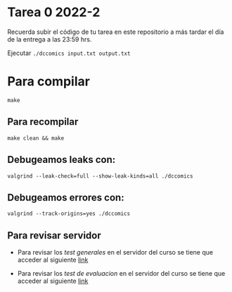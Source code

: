# Tarea 0 2022-2

Recuerda subir el código de tu tarea en este repositorio a más tardar el día de la entrega a las 23:59 hrs.

Ejecutar ```./dccomics input.txt output.txt```

# Para compilar
```
make
```
## Para recompilar

```shell
make clean && make
```

## Debugeamos leaks con:

```shell
valgrind --leak-check=full --show-leak-kinds=all ./dccomics
```

## Debugeamos errores con:

```shell
valgrind --track-origins=yes ./dccomics
```

## Para revisar servidor

- Para revisar los _test generales_ en el servidor del curso se tiene que acceder al siguiente [link](http://edd.ing.puc.cl/test?repo=TX-2022-2-USERNAME)

- Para revisar los _test de evaluacion_ en el servidor del curso se tiene que acceder al siguiente [link](http://edd.ing.puc.cl/grade?repo=TX-2022-2-USERNAME)
